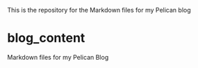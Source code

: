 This is the repository for the Markdown files for my Pelican blog

blog_content
============

Markdown files for my Pelican Blog
